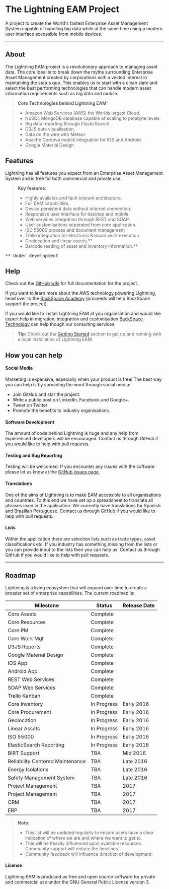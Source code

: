 The Lightning EAM Project
===================


A project to create the World's fastest Enterprise Asset Management System capable of handling big data while at the same time using a modern user interface accessible from mobile devices.



----------


About
-------------

The Lightning EAM project is a revolutionary approach to managing asset data. The core ideal is to break down the myths surrounding Enterprise Asset Management created by corporations with a vested interest in maintaining the status quo. This enables us to start with a clean slate and select the best performing technologies that can handle modern asset information requirements such as big data and mobile.


> **Core Technologies behind Lightning EAM:**

> - Amazon Web Services (AWS) the Worlds largest Cloud.
> - NoSQL MongoDB database capable of scaling to petabyte levels.
> - Big data reporting through ElasticSearch.
> - D3JS data visualisation.
> - Data on the wire with Meteor
> - Apache Cordova mobile integration for IOS and Android.
> - Google Material Design



Features
-------------


Lightning has all features you expect from an Enterprise Asset Management System and is free for both commercial and private use.

> **Key features:**

> - Highly available and fault tolerant architecture.
> - Full EAM capabilities.
> - Device persistent data without internet connection.
> - Responsive user interface for desktop and mobile.
> - Web services integration through REST and SOAP.
> - User customisations separated from core application.
> - ISO 55000 process and document management
> - Trello integration for electronic Kanban work execution
> - Geolocation and linear assets.**
> - Barcode reading of asset and inventory information.**

<kbd> ** Under development</kbd>

Help
-------------

Check out the [GitHub wiki][8fe9c783] for full documentation for the project.

  [8fe9c783]: https://github.com/BackSpaceTech/lightning-eam/wiki "Lightning EAM Wiki"

If you want to learn more about the AWS technology powering Lightning, head over to the [BackSpace Academy](http://backspace.academy/) (proceeds will help BackSpace support the project).

If you would like to install Lightning EAM at you organisation and would like expert help in migration, integration and customisation [BackSpace Technology](http://backspace.technology/) can help though our consulting services.

> **Tip:** Check out the [Getting Started](https://github.com/BackSpaceTech/lightning-eam/wiki) section to get up and running with a local installation of Lightning EAM.

How you can help
-------------

#### Social Media

Marketing is expensive, especially when your product is free! The best way you can help is by spreading the word through social media:
- Join GitHub and star the project.
- Write a public post on LinkedIn, Facebook and Google+.
- Tweet on Twitter
- Promote the benefits to industry organisations.

#### Software Development

The amount of code behind Lightning is huge and any help from experienced developers will be encouraged. Contact us through GitHub if you would like to help with pull requests.

#### Testing and Bug Reporting

Testing will be welcomed. If you encounter any issues with the software please let us know at the [GitHub issues page](https://github.com/BackSpaceTech/lightning-eam/issues).

#### Translations

One of the aims of Lightning is to make EAM accessible to all organisations and countries. To this end we have set up a spreadsheet to translate all phrases used in the application. We currently have translations for Spanish and Brazilian Portuguese. Contact us through GitHub if you would like to help with pull requests.

#### Lists

Within the application there are selection lists such as trade types, asset classifications etc. If you industry has something missing from the lists or you can provide input to the lists then you can help us. Contact us through GitHub if you would like to help with pull requests.


----------


Roadmap
-------------------



Lightning is a living ecosystem that will expand over time to create a broader set of enterprise capabilities. The current roadmap is:

Milestone  |  Status  |  Release Date
--|--|--
Core Assets  |  Complete  |  
Core Resources  |  Complete  |  
Core PM  |  Complete  |  
Core Work Mgt  |  Complete  |  
D3JS Reports  |  Complete  |  
Google Material Design  |  Complete  |
IOS App  |  Complete  |  
Android App  |  Complete  |  
REST Web Services  |  Complete  |  
SOAP Web Services  |  Complete  |  
Trello Kanban  |  Complete  |
Core Inventory  |  In Progress  |  Early 2016
Core Procurement  |  In Progress  |  Early 2016
Geolocation  |  In Progress  |  Early 2016
Linear Assets  |  In Progress  |  Early 2016
ISO 55000  |  In Progress  |  Early 2016
ElasticSearch Reporting  |  In Progress  |  Early 2016
BIRT Support  |  TBA |  Mid 2016
Reliability Centered Maintenance  |  TBA  |  Late 2016
Energy Isolations  |  TBA  |  Late 2016
Safety Management System  |  TBA  |  Late 2016
Project Management  |  TBA  |  2017
Project Management  |  TBA  |  2017
CRM  |  TBA  |  2017
ERP  |  TBA  |  2017



> **Note:**

> - This list will be updated regularly to ensure users have a clear indication of where we are and where we want to get to.
> - This will be heavily influenced upon available resources. Community support will reduce the timelines.
> - Community feedback will influence direction of development.

#### License

Lightning EAM is produced as free and open source software for private and commercial use under the GNU General Public License version 3.
